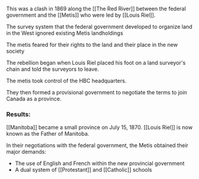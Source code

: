 This was a clash in 1869 along the [[The Red River]] between the federal government and the [[Metis]] who were led by [[Louis Riel]].

The survey system that the federal government developed to organize land in the West ignored existing Metis landholdings

The metis feared for their rights to the land and their place in the new society

The rebellion began when Louis Riel placed his foot on a land surveyor's chain and told the surveyors to leave.

The metis took control of the HBC headquarters.

They then formed a provisional government to negotiate the terms to join Canada as a province.

### Results:
[[Manitoba]] became a small province on July 15, 1870. [[Louis Riel]] is now known as the Father of Manitoba.

In their negotiations with the federal government, the Metis obtained their major demands:
- The use of English and French within the new provincial government
- A dual system of [[Protestant]] and [[Catholic]] schools